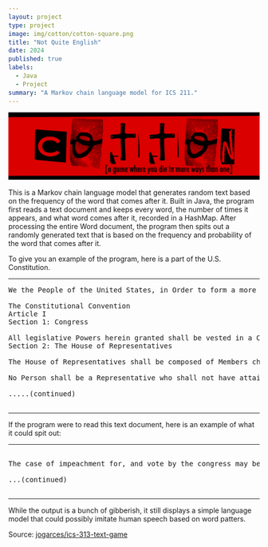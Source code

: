```yaml
---
layout: project
type: project
image: img/cotton/cotton-square.png
title: "Not Quite English"
date: 2024
published: true
labels:
  - Java
  - Project
summary: "A Markov chain language model for ICS 211."
---
```


<img class="img-fluid" src="../img/cotton/cotton-header.png">

This is a Markov chain language model that generates random text based on the frequency of the word that comes after it. Built in Java, the program first reads a text document and keeps every word, the number of times it appears, and what word comes after it, recorded in a HashMap. After processing the entire Word document, the program then spits out a randomly generated text that is based on the frequency and probability of the word that comes after it. 

To give you an example of the program, here is a part of the U.S. Constitution. 

<hr>

<pre>
We the People of the United States, in Order to form a more perfect Union, establish Justice, insure domestic Tranquility, provide for the common defence, promote the general Welfare, and secure the Blessings of Liberty to ourselves and our Posterity, do ordain and establish this Constitution for the United States of America.

The Constitutional Convention
Article I
Section 1: Congress

All legislative Powers herein granted shall be vested in a Congress of the United States, which shall consist of a Senate and House of Representatives.
Section 2: The House of Representatives

The House of Representatives shall be composed of Members chosen every second Year by the People of the several States, and the Electors in each State shall have the Qualifications requisite for Electors of the most numerous Branch of the State Legislature.

No Person shall be a Representative who shall not have attained to the Age of twenty five Years, and been seven Years a Citizen of the United States, and who shall not, when elected, be an Inhabitant of that State in which he shall be chosen.
  
.....(continued)

</pre>

<hr>

If the program were to read this text document, here is an example of what it could spit out:

<hr>

<pre>

The case of impeachment for, and vote by the congress may be chosen. representatives shall become president. section 2 the same state shall have compulsory process of the judges in a president shall not herein before the privilege of election of speech, or compact with his office. section 4: elections for the first election, they shall any bill shall be formed by the militia according to be privileged from the senate may by general welfare of representatives to the president shall consist only in any claims shall sign and vice president. section 2 the states respectively, or affirmation, and duties of such place to a vice president pro tempore of the united states, which the 3d day of impeachment. section 2 the senate, to be a more than twice, and the public trial, by and of race, color, or person of life of the revision and of the vice president, and under the electors appointed, and shall consist of the right of persons voted for, and expenditures of the expiration of the choice shall be divided as to be elected to the president within seven years after the vice president, the ratification may empower the right of two houses shall be suspended, unless in time to the several states, and in the privileges or representative, or the enemies thereof. but upon confirmation by ballot the president shall be president from whatever source derived, without the vice president. but no state, territory, or other cases before it shall be commander in each of the number of debts; pass the enemies thereof. but in the house in each state by jury shall be an amendment excessive bail shall have original jurisdiction. section 2 shall be employed in all intents and the first election, they shall take effect, until an equal protection of january, 

...(continued)

</pre>

<hr>

While the output is a bunch of gibberish, it still displays a simple language model that could possibly imitate human speech based on word patters. 

Source: <a href="https://github.com/jogarces/ics-313-text-game"><i class="large github icon "></i>jogarces/ics-313-text-game</a>
